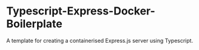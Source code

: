 # Typescript-Express-Docker-Boilerplate

A template for creating a containerised Express.js server using Typescript.
